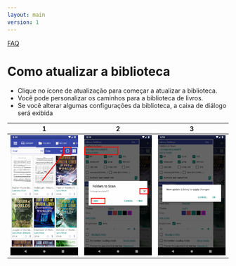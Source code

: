 ```yaml
---
layout: main
version: 1
---
```

[FAQ](/wiki/faq/pt)

# Como atualizar a biblioteca


* Clique no ícone de atualização para começar a atualizar a biblioteca.
* Você pode personalizar os caminhos para a biblioteca de livros.
* Se você alterar algumas configurações da biblioteca, a caixa de diálogo será exibida


|1|2|3|
|-|-|-|
|![](1.png)|![](2.png)|![](3.png)|
